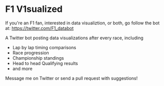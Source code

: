 # F1 V1sualized

If you're an F1 fan, interested in data visualiztion, or both, go follow the bot at:
https://twitter.com/F1_databot

A Twitter bot posting data visualizations after every race, including

- Lap by lap timing comparisons
- Race progression
- Championship standings
- Head to head Qualifying results
- and more

Message me on Twitter or send a pull request with suggestions!